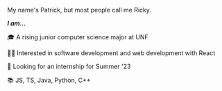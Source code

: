 My name's Patrick, but most people call me Ricky.

***I am...***

🎓 A rising junior computer science major at UNF

👨‍💻 Interested in software development and web development with React

💼 Looking for an internship for Summer '23

📚 JS, TS, Java, Python, C++
